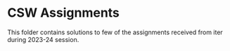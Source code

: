 # CSW Assignments
This folder contains solutions to few of the assignments received from iter during 2023-24 session.

